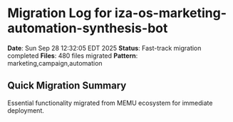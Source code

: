 # Migration Log for iza-os-marketing-automation-synthesis-bot

**Date**: Sun Sep 28 12:32:05 EDT 2025
**Status**: Fast-track migration completed
**Files**:      480 files migrated
**Pattern**: marketing,campaign,automation

## Quick Migration Summary
Essential functionality migrated from MEMU ecosystem for immediate deployment.
